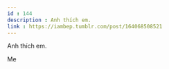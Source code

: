 ```yaml
---
id : 144
description : Anh thích em.
link : https://iambep.tumblr.com/post/164068508521
---
```


Anh thích em.

Me